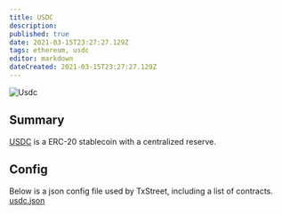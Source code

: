 ```yaml
---
title: USDC
description: 
published: true
date: 2021-03-15T23:27:27.129Z
tags: ethereum, usdc
editor: markdown
dateCreated: 2021-03-15T23:27:27.129Z
---
```


![Usdc](https://txstreet.com/static/img/singles/house_logos/usdc.png)

## Summary

<a href="https://www.circle.com/en/usdc" target="_blank">USDC</a> is a ERC-20 stablecoin with a centralized reserve.

## Config

Below is a json config file used by TxStreet, including a list of contracts.
[usdc.json](/ethereum/houses/usdc.json)